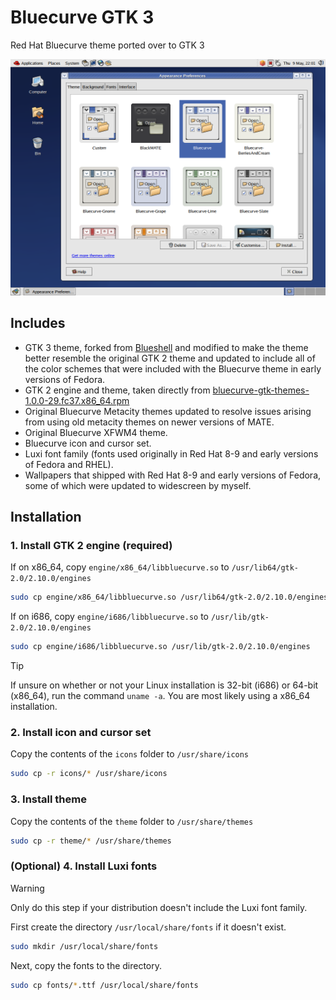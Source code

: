 # Bluecurve GTK 3
Red Hat Bluecurve theme ported over to GTK 3

![screenshot](screenshot.png)
## Includes
- GTK 3 theme, forked from [Blueshell](https://github.com/Rakksor/Blueshell) and modified to make the theme better resemble the original GTK 2 theme and updated to include all of the color schemes that were included with the Bluecurve theme in early versions of Fedora.
- GTK 2 engine and theme, taken directly from [bluecurve-gtk-themes-1.0.0-29.fc37.x86_64.rpm](https://dl.fedoraproject.org/pub/fedora/linux/releases/37/Everything/x86_64/os/Packages/b/bluecurve-gtk-themes-1.0.0-29.fc37.x86_64.rpm)
- Original Bluecurve Metacity themes updated to resolve issues arising from using old metacity themes on newer versions of MATE.
- Original Bluecurve XFWM4 theme.
- Bluecurve icon and cursor set.
- Luxi font family (fonts used originally in Red Hat 8-9 and early versions of Fedora and RHEL).
- Wallpapers that shipped with Red Hat 8-9 and early versions of Fedora, some of which were updated to widescreen by myself.

## Installation
### 1. Install GTK 2 engine (required)
If on x86_64, copy `engine/x86_64/libbluecurve.so` to `/usr/lib64/gtk-2.0/2.10.0/engines`
```bash
sudo cp engine/x86_64/libbluecurve.so /usr/lib64/gtk-2.0/2.10.0/engines
```
If on i686, copy `engine/i686/libbluecurve.so` to `/usr/lib/gtk-2.0/2.10.0/engines`
```bash
sudo cp engine/i686/libbluecurve.so /usr/lib/gtk-2.0/2.10.0/engines
```
> [!TIP]
> If unsure on whether or not your Linux installation is 32-bit (i686) or 64-bit (x86_64), run the command `uname -a`. You are most likely using a x86_64 installation.

### 2. Install icon and cursor set
Copy the contents of the `icons` folder to `/usr/share/icons`
```bash
sudo cp -r icons/* /usr/share/icons
```
### 3. Install theme
Copy the contents of the `theme` folder to `/usr/share/themes`
```bash
sudo cp -r theme/* /usr/share/themes
```
### (Optional) 4. Install Luxi fonts
> [!WARNING]
> Only do this step if your distribution doesn't include the Luxi font family.

First create the directory `/usr/local/share/fonts` if it doesn't exist.
```bash
sudo mkdir /usr/local/share/fonts
```
Next, copy the fonts to the directory.
```bash
sudo cp fonts/*.ttf /usr/local/share/fonts
```


